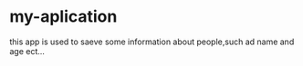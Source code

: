 # my-aplication
this app is used to saeve some information about people,such ad name and age ect...
